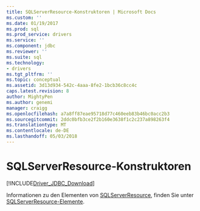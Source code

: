 ```yaml
---
title: SQLServerResource-Konstruktoren | Microsoft Docs
ms.custom: ''
ms.date: 01/19/2017
ms.prod: sql
ms.prod_service: drivers
ms.service: ''
ms.component: jdbc
ms.reviewer: ''
ms.suite: sql
ms.technology:
- drivers
ms.tgt_pltfrm: ''
ms.topic: conceptual
ms.assetid: 3d13d934-542c-4aaa-8fe2-1bcb36c8cc4c
caps.latest.revision: 8
author: MightyPen
ms.author: genemi
manager: craigg
ms.openlocfilehash: a7a8ff87eae95718d77c460eeb83b46bc0acc2b3
ms.sourcegitcommit: 2ddc0bfb3ce2f2b160e3638f1c2c237a898263f4
ms.translationtype: MT
ms.contentlocale: de-DE
ms.lasthandoff: 05/03/2018
---
```

# <a name="sqlserverresource-constructors"></a>SQLServerResource-Konstruktoren
[!INCLUDE[Driver_JDBC_Download](../../../includes/driver_jdbc_download.md)]

  Informationen zu den Elementen von [SQLServerResource](../../../connect/jdbc/reference/sqlserverresource-class.md), finden Sie unter [SQLServerResource-Elemente](../../../connect/jdbc/reference/sqlserverresource-members.md).  
  
  
